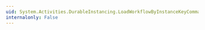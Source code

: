 ```yaml
---
uid: System.Activities.DurableInstancing.LoadWorkflowByInstanceKeyCommand.AcceptUninitializedInstance
internalonly: False
---
```

